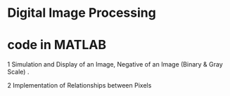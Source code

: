 # Digital Image Processing
# code in MATLAB 
1 Simulation and Display of an Image, Negative of an Image (Binary & Gray Scale) .

2 Implementation of Relationships between Pixels
